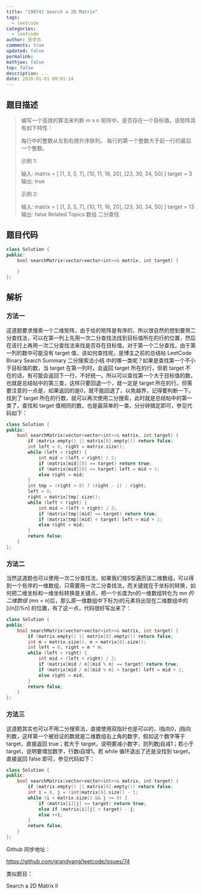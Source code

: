 ```yaml
---
title: "[0074] Search a 2D Matrix"
tags:
  - leetcode
categories:
  - leetcode
author: 张学志
comments: true
updated: false
permalink:
mathjax: false
top: false
description: ...
date: 2020-01-01 00:01:14
---
```


## 题目描述

> 编写一个高效的算法来判断 m x n 矩阵中，是否存在一个目标值。该矩阵具有如下特性： 
> 
> 
> 每行中的整数从左到右按升序排列。 
> 每行的第一个整数大于前一行的最后一个整数。 
> 
> 
> 示例 1: 
> 
> 输入:
> matrix = [
> [1,   3,  5,  7],
> [10, 11, 16, 20],
> [23, 30, 34, 50]
> ]
> target = 3
> 输出: true
> 
> 
> 示例 2: 
> 
> 输入:
> matrix = [
> [1,   3,  5,  7],
> [10, 11, 16, 20],
> [23, 30, 34, 50]
> ]
> target = 13
> 输出: false 
> Related Topics 数组 二分查找

## 题目代码

```cpp
class Solution {
public:
    bool searchMatrix(vector<vector<int>>& matrix, int target) {
        
    }
};
```

## 解析

### 方法一

这道题要求搜索一个二维矩阵，由于给的矩阵是有序的，所以很自然的想到要用二分查找法，可以在第一列上先用一次二分查找法找到目标值所在的行的位置，然后在该行上再用一次二分查找法来找是否存在目标值。对于第一个二分查找，由于第一列的数中可能没有 target 值，该如何查找呢，是博主之前的总结帖 LeetCode Binary Search Summary 二分搜索法小结 中的哪一类呢？如果是查找第一个不小于目标值的数，当 target 在第一列时，会返回 target 所在的行，但若 target 不在的话，有可能会返回下一行，不好统一。所以可以查找第一个大于目标值的数，也就是总结帖中的第三类，这样只要回退一个，就一定是 target 所在的行。但需要注意的一点是，如果返回的是0，就不能回退了，以免越界，记得要判断一下。找到了 target 所在的行数，就可以再次使用二分搜索，此时就是总结帖中的第一类了，查找和 target 值相同的数，也是最简单的一类，分分钟搞定即可，参见代码如下：


```cpp
class Solution {
public:
    bool searchMatrix(vector<vector<int>>& matrix, int target) {
        if (matrix.empty() || matrix[0].empty()) return false;
        int left = 0, right = matrix.size();
        while (left < right) {
            int mid = (left + right) / 2;
            if (matrix[mid][0] == target) return true;
            if (matrix[mid][0] <= target) left = mid + 1;
            else right = mid;
        }
        int tmp = (right > 0) ? (right - 1) : right;
        left = 0;
        right = matrix[tmp].size();
        while (left < right) {
            int mid = (left + right) / 2;
            if (matrix[tmp][mid] == target) return true;
            if (matrix[tmp][mid] < target) left = mid + 1;
            else right = mid;
        }
        return false;
    }
};
```

### 方法二

当然这道题也可以使用一次二分查找法，如果我们按S型遍历该二维数组，可以得到一个有序的一维数组，只需要用一次二分查找法，而关键就在于坐标的转换，如何把二维坐标和一维坐标转换是关键点，把一个长度为n的一维数组转化为 m*n 的二维数组 (m*n = n)后，那么原一维数组中下标为i的元素将出现在二维数组中的 [i/n][i%n] 的位置，有了这一点，代码很好写出来了：


```cpp
class Solution {
public:
    bool searchMatrix(vector<vector<int>>& matrix, int target) {
        if (matrix.empty() || matrix[0].empty()) return false;
        int m = matrix.size(), n = matrix[0].size();
        int left = 0, right = m * n;
        while (left < right) {
            int mid = (left + right) / 2;
            if (matrix[mid / n][mid % n] == target) return true;
            if (matrix[mid / n][mid % n] < target) left = mid + 1;
            else right = mid;
        }
        return false;
    }
};
```

### 方法三

这道题其实也可以不用二分搜索法，直接使用双指针也是可以的，i指向0，j指向列数，这样第一个被验证的数就是二维数组右上角的数字，假如这个数字等于 target，直接返回 true；若大于 target，说明要减小数字，则列数j自减1；若小于 target，说明要增加数字，行数i自增1。若 while 循环退出了还是没找到 target，直接返回 false 即可，参见代码如下：


```cpp
class Solution {
public:
    bool searchMatrix(vector<vector<int>>& matrix, int target) {
        if (matrix.empty() || matrix[0].empty()) return false;
        int i = 0, j = (int)matrix[0].size() - 1;
        while (i < matrix.size() && j >= 0) {
            if (matrix[i][j] == target) return true;
            else if (matrix[i][j] > target) --j;
            else ++i;
        }   
        return false;
    }
};
```

Github 同步地址：

https://github.com/grandyang/leetcode/issues/74

 
类似题目：

Search a 2D Matrix II

